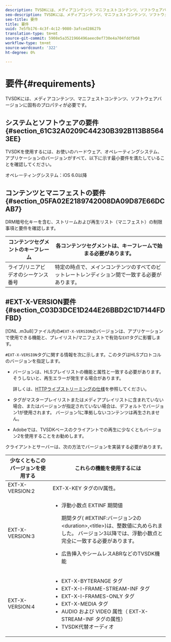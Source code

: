 ```yaml
---
description: TVSDKには、メディアコンテンツ、マニフェストコンテンツ、ソフトウェアバージョンに固有のプロパティが必要です。
seo-description: TVSDKには、メディアコンテンツ、マニフェストコンテンツ、ソフトウェアバージョンに固有のプロパティが必要です。
seo-title: 要件
title: 要件
uuid: 7e5fb176-4c3f-4c12-9080-3afced28627b
translation-type: tm+mt
source-git-commit: 5908e5a3521966496aeec0ef730e4a704fddfb68
workflow-type: tm+mt
source-wordcount: '322'
ht-degree: 0%

---
```



# 要件{#requirements}

TVSDKには、メディアコンテンツ、マニフェストコンテンツ、ソフトウェアバージョンに固有のプロパティが必要です。

## システムとソフトウェアの要件{#section_61C32A0209C44230B392B113B85643EE}

TVSDKを使用するには、お使いのハードウェア、オペレーティングシステム、アプリケーションのバージョンがすべて、以下に示す最小要件を満たしていることを確認してください。

オペレーティングシステム：iOS 6.0以降

## コンテンツとマニフェストの要件{#section_05FA02E2189742008DA09D87E66DCAB7}

DRM暗号化キーを含む、ストリームおよび再生リスト（マニフェスト）の制限事項と要件を確認します。

| コンテンツセグメントのキーフレーム | 各コンテンツセグメントは、キーフレームで始まる必要があります。 |
|---|---|
| ライブ/リニアビデオのシーケンス番号 | 特定の時点で、メインコンテンツのすべてのビットレートレンディション間で一致する必要があります。 |

## #EXT-X-VERSION要件{#section_C03D3DCE1D244E26BBD2C1D7144FDFBD}

[!DNL .m3u8]ファイル内の`#EXT-X-VERSION`のバージョンは、アプリケーションで使用できる機能と、プレイリスト/マニフェストで有効な`EXT`タグに影響します。

`#EXT-X-VERSION`タグに関する情報を次に示します。このタグはHLSプロトコルのバージョンを指定します。

* バージョンは、HLSプレイリストの機能と属性と一致する必要があります。そうしないと、再生エラーが発生する場合があります。

   詳しくは、[HTTPライブストリーミングの仕様](https://datatracker.ietf.org/doc/draft-pantos-http-live-streaming/?include_text=1)を参照してください。
* タグがマスタープレイリストまたはメディアプレイリストに含まれていない場合、またはバージョンが指定されていない場合は、デフォルトでバージョン1が使用されます。 バージョン1に準拠しないコンテンツは再生されません。
* Adobeでは、TVSDKベースのクライアントでの再生に少なくともバージョン2を使用することをお勧めします。

クライアントとサーバーは、次の方法でバージョンを実装する必要があります。

<table id="table_62EB98EDD9DE49EC84CB1C7D59BC40E6"> 
 <thead> 
  <tr> 
   <th colname="1" class="entry"> 少なくともこのバージョンを使用する </th> 
   <th colname="2" class="entry"> これらの機能を使用するには </th> 
  </tr> 
 </thead>
 <tbody> 
  <tr> 
   <td colname="1"> <span class="codeph"> EXT-X-VERSION:2  </span> </td> 
   <td colname="2"> <span class="codeph"> EXT-X-KEY </span>タグのIV属性。 </td> 
  </tr> 
  <tr> 
   <td colname="1"> <span class="codeph"> EXT-X-VERSION:3  </span> </td> 
   <td colname="2"> 
    <ul id="ul_C9500D3F934848639C204BF248F139FF"> 
     <li id="li_535A7E3FABCB46FE872A7EA5DE2A1784">浮動小数点<span class="codeph"> EXTINF </span>期間値 <p>期間タグ( <span class="codeph"> #EXTINF:バージョン2の</span>&lt;duration&gt;,&lt;title&gt;)は、整数値に丸められました。 バージョン3以降では、浮動小数点と完全に一致する必要があります。 </p> </li> 
     <li id="li_8DF5E91F1D5D4E19894595E1FE0A5EDE"> 広告挿入やシームレスABRなどのTVSDK機能 </li> 
    </ul> </td> 
  </tr> 
  <tr> 
   <td colname="1"> <p> <span class="codeph"> EXT-X-VERSION:4  </span> </p> </td> 
   <td colname="2"> <p> 
     <ul id="ul_99E24D013E3141308B5A57446A9B8033"> 
      <li id="li_F36E65ADD2CA451C82FF18DBD5667927"><span class="codeph"> EXT-X-BYTERANGE </span>タグ </li> 
      <li id="li_8C653168A7B84D11AC233E7548A8D2EF"><span class="codeph"> EXT-X-I-FRAME-STREAM-INF </span>タグ </li> 
      <li id="li_2922B34717CB4F6189068529CDBE6D10"><span class="codeph"> EXT-X-I-FRAMES-ONLY </span>タグ </li> 
      <li id="li_D015D78E217641D7867EB509E9F9EEE2"><span class="codeph"> EXT-X-MEDIA </span>タグ </li> 
      <li id="li_CA068EA381984F5497FE67617CA8BB34"><span class="codeph"> AUDIO </span>および<span class="codeph"> VIDEO </span>属性（<span class="codeph"> EXT-X-STREAM-INF </span>タグの属性） </li> 
      <li id="li_EE78CC7D194A4EB2897F9AE8E4B081B8"> TVSDK代替オーディオ </li> 
     </ul> </p> </td> 
  </tr> 
 </tbody> 
</table>
